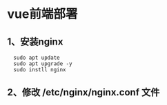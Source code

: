 # vue前端部署
## 1、安装nginx
      sudo apt update
      sudo apt upgrade -y
      sudo instll nginx
## 2、修改 /etc/nginx/nginx.conf 文件
      